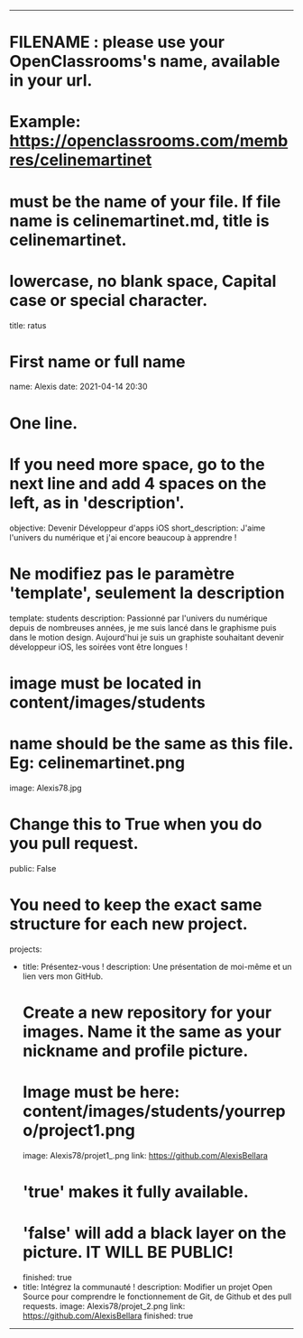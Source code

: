 ---

# FILENAME : please use your OpenClassrooms's name, available in your url.
# Example: https://openclassrooms.com/membres/celinemartinet
# must be the name of your file. If file name is celinemartinet.md, title is celinemartinet.
# lowercase, no blank space, Capital case or special character.
title: ratus

# First name or full name
name: Alexis
date: 2021-04-14 20:30

# One line.
# If you need more space, go to the next line and add 4 spaces on the left, as in 'description'.
objective: Devenir Développeur d'apps iOS
short_description: J'aime l'univers du numérique et j'ai encore beaucoup à apprendre !

# Ne modifiez pas le paramètre 'template', seulement la description
template: students
description:
    Passionné par l'univers du numérique depuis de nombreuses années,
    je me suis lancé dans le graphisme puis dans le motion design.
    Aujourd'hui je suis un graphiste souhaitant devenir 
    développeur iOS, les soirées vont être longues !

# image must be located in content/images/students
# name should be the same as this file. Eg: celinemartinet.png
image: Alexis78.jpg

# Change this to True when you do you pull request.
public: False

# You need to keep the exact same structure for each new project.
projects:
  - title: Présentez-vous !
    description: Une présentation de moi-même et un lien vers mon GitHub.
    # Create a new repository for your images. Name it the same as your nickname and profile picture.
    # Image must be here: content/images/students/yourrepo/project1.png
    image: Alexis78/projet1_.png
    link: https://github.com/AlexisBellara
    # 'true' makes it fully available.
    # 'false' will add a black layer on the picture. IT WILL BE PUBLIC!
    finished: true
  - title: Intégrez la communauté !
    description: Modifier un projet Open Source pour comprendre le fonctionnement de Git, de Github et des pull requests. 
    image: Alexis78/projet_2.png
    link: https://github.com/AlexisBellara
    finished: true
---
